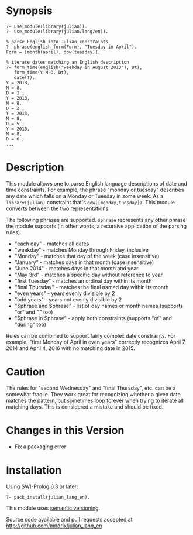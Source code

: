 # Synopsis

    ?- use_module(library(julian)).
    ?- use_module(library(julian/lang/en)).

    % parse English into Julian constraints
    ?- phrase(english_form(Form), "Tuesday in April").
    Form = [month(april), dow(tuesday)].

    % iterate dates matching an English description
    ?- form_time(english("weekday in August 2013"), Dt),
       form_time(Y-M-D, Dt),
       date(T).
    Y = 2013,
    M = 8,
    D = 1 ;
    Y = 2013,
    M = 8,
    D = 2 ;
    Y = 2013,
    M = 8,
    D = 5 ;
    Y = 2013,
    M = 8,
    D = 6 ;
    ...

# Description

This module allows one to parse English language descriptions of date and time constraints.  For example, the phrase "monday or tuesday" describes any date which falls on a Monday or Tuesday in some week.  As a `library(julian)` constraint that's `dow([monday,tuesday])`.  This module converts between the two representations.

The following phrases are supported.  `$phrase` represents any other phrase the module supports (in other words, a recursive application of the parsing rules).

  * "each day" - matches all dates
  * "weekday" - matches Monday through Friday, inclusive
  * "Monday" - matches that day of the week (case insensitive)
  * "January" - matches days in that month (case insensitive)
  * "June 2014" - matches days in that month and year
  * "May 3rd" - matches a specific day without reference to year
  * "first Tuesday" - matches an ordinal day within its month
  * "final Thursday" - matches the final named day within its month
  * "even years" - years evenly divisible by 2
  * "odd years" - years not evenly divisible by 2
  * "$phrase and $phrase" - list of day names or month names (supports "or" and "," too)
  * "$phrase in $phrase" - apply both constraints (supports "of" and "during" too)

Rules can be combined to support fairly complex date constraints.  For example, "first Monday of April in even years" correctly recognizes April 7, 2014 and April 4, 2016 with no matching date in 2015.

# Caution

The rules for "second Wednesday" and "final Thursday", etc. can be a somewhat fragile.  They work great for recognizing whether a given date matches the pattern, but sometimes loop forever when trying to iterate all matching days.  This is considered a mistake and should be fixed.

# Changes in this Version

  * Fix a packaging error

# Installation

Using SWI-Prolog 6.3 or later:

    ?- pack_install(julian_lang_en).

This module uses [semantic versioning](http://semver.org/).

Source code available and pull requests accepted at
http://github.com/mndrix/julian_lang_en
